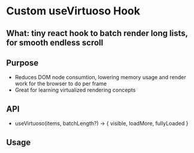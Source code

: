 # Custom useVirtuoso Hook

## What: tiny react hook to batch render long lists, for smooth endless scroll

## Purpose 
- Reduces DOM node consumtion, lowering memory usage and render work for the browser to do per frame
- Great for learning virtualized rendering concepts

## API 
- useVirtuoso(items, batchLength?) -> { visible, loadMore, fullyLoaded }

## Usage
